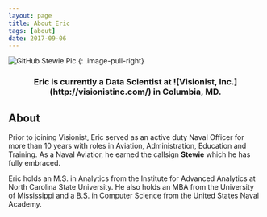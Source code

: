```yaml
---
layout: page
title: About Eric
tags: [about]
date: 2017-09-06
---
```


![GitHub Stewie Pic](..assets/img/Stewie1.gif?raw=true)
{: .image-pull-right}

<h3 style="text-align: center;" markdown="1">Eric is currently a Data Scientist at ![Visionist, Inc.](http://visionistinc.com/) in Columbia, MD.</h3>

## About

Prior to joining Visionist, Eric served as an active duty Naval Officer for more than 10 years with roles in Aviation, Administration, Education and Training. As a Naval Aviatior, he earned the callsign **Stewie** which he has fully embraced.

Eric holds an M.S. in Analytics from the Institute for Advanced Analytics at North Carolina State University. He also holds an MBA from the University of Mississippi and a B.S. in Computer Science from the United States Naval Academy.
